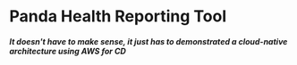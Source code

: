 # Panda Health Reporting Tool

#### *It doesn't have to make sense, it just has to demonstrated a cloud-native architecture using AWS for CD*


